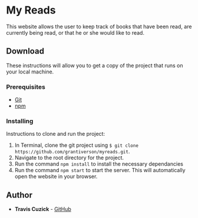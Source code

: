 # My Reads

This website allows the user to keep track of books that have been read, are currently being read, or that he or she would like to read.

## Download

These instructions will allow you to get a copy of the project that runs on your local machine.

### Prerequisites

* [Git](https://git-scm.com/downloads)
* [npm](https://www.npmjs.com/get-npm)

### Installing

Instructions to clone and run the project:
1. In Terminal, clone the git project using `$ git clone https://github.com/grantiverson/myreads.git`.
2. Navigate to the root directory for the project.
3. Run the command `npm install` to install the necessary dependancies
3. Run the command `npm start` to start the server. This will automatically open the website in your browser.


## Author

* **Travis Cuzick** - [GitHub](https://github.com/tlcuzick)